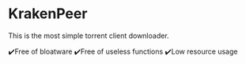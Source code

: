 # KrakenPeer
This is the most simple torrent client downloader.

✔️Free of bloatware
✔️Free of useless functions
✔️Low resource usage
